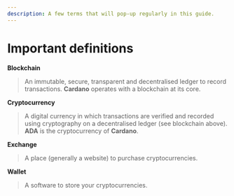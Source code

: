 ```yaml
---
description: A few terms that will pop-up regularly in this guide.
---
```


# Important definitions

 **Blockchain**

> An immutable, secure, transparent and decentralised ledger to record transactions. **Cardano** operates with a blockchain at its core.



 **Cryptocurrency**

> A digital currency in which transactions are verified and recorded using cryptography on a decentralised ledger \(see blockchain above\). **ADA** is the cryptocurrency of **Cardano**.



 **Exchange**

> A place (generally a website) to purchase cryptocurrencies. 



 **Wallet**

> A software to store your cryptocurrencies. 

